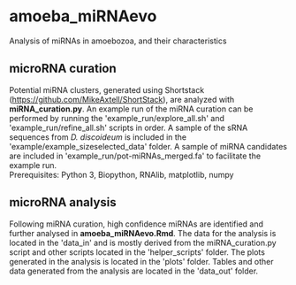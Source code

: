 # amoeba_miRNAevo
Analysis of miRNAs in amoebozoa, and their characteristics

## microRNA curation
Potential miRNA clusters, generated using Shortstack (https://github.com/MikeAxtell/ShortStack), are analyzed with **miRNA_curation.py**. An example run of the miRNA curation can be performed by running the 'example_run/explore_all.sh' and 'example_run/refine_all.sh' scripts in order. A sample of the sRNA sequences from *D. discoideum* is included in the 'example/example_sizeselected_data' folder. A sample of miRNA candidates are included in 'example_run/pot-miRNAs_merged.fa' to facilitate the example run. <br />
Prerequisites: Python 3, Biopython, RNAlib, matplotlib, numpy

## microRNA analysis
Following miRNA curation, high confidence miRNAs are identified and further analysed in **amoeba_miRNAevo.Rmd**. The data for the analysis is located in the 'data_in' and is mostly derived from the miRNA_curation.py script and other scripts located in the 'helper_scripts' folder. The plots generated in the analysis is located in the 'plots' folder. Tables and other data generated from the analysis are located in the 'data_out' folder. 

